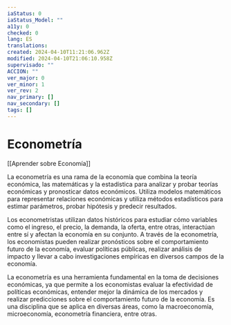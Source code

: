 ```yaml
---
iaStatus: 0
iaStatus_Model: ""
a11y: 0
checked: 0
lang: ES
translations: 
created: 2024-04-10T11:21:06.962Z
modified: 2024-04-10T21:06:10.958Z
supervisado: ""
ACCION: ""
ver_major: 0
ver_minor: 1
ver_rev: 2
nav_primary: []
nav_secondary: []
tags: []
---
```

# Econometría

[[Aprender sobre Economía]]

La econometría es una rama de la economía que combina la teoría económica, las matemáticas y la estadística para analizar y probar teorías económicas y pronosticar datos económicos. Utiliza modelos matemáticos para representar relaciones económicas y utiliza métodos estadísticos para estimar parámetros, probar hipótesis y predecir resultados.

Los econometristas utilizan datos históricos para estudiar cómo variables como el ingreso, el precio, la demanda, la oferta, entre otras, interactúan entre sí y afectan la economía en su conjunto. A través de la econometría, los economistas pueden realizar pronósticos sobre el comportamiento futuro de la economía, evaluar políticas públicas, realizar análisis de impacto y llevar a cabo investigaciones empíricas en diversos campos de la economía.

La econometría es una herramienta fundamental en la toma de decisiones económicas, ya que permite a los economistas evaluar la efectividad de políticas económicas, entender mejor la dinámica de los mercados y realizar predicciones sobre el comportamiento futuro de la economía. Es una disciplina que se aplica en diversas áreas, como la macroeconomía, microeconomía, econometría financiera, entre otras.
